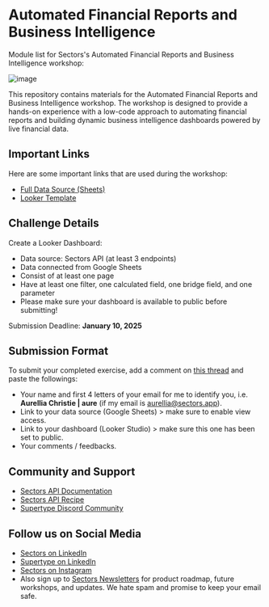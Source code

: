 # Automated Financial Reports and Business Intelligence

Module list for Sectors's Automated Financial Reports and Business Intelligence workshop:

![image](https://github.com/user-attachments/assets/dee04814-0734-4071-87a0-4f1efd2032eb)

This repository contains materials for the Automated Financial Reports and Business Intelligence workshop. The workshop is designed to provide a hands-on experience with a low-code approach to automating financial reports and building dynamic business intelligence dashboards powered by live financial data.

## Important Links

Here are some important links that are used during the workshop:
- [Full Data Source (Sheets)](https://docs.google.com/spreadsheets/d/1JNNCLhutF38Y4QflgNtl1lURCxH61cesbVBKYg7H2Sk/edit?usp=sharing)
- [Looker Template](https://lookerstudio.google.com/reporting/27df550a-9ee9-45bf-ad81-9886a1bf10cc)

## Challenge Details

Create a Looker Dashboard:

- Data source: Sectors API (at least 3 endpoints)
- Data connected from Google Sheets 
- Consist of at least one page
- Have at least one filter, one calculated field, one bridge field, and one parameter
- Please make sure your dashboard is available to public before submitting!

Submission Deadline: **January 10, 2025**

## Submission Format

To submit your completed exercise, add a comment on [this thread](https://github.com/AurelliaChristie/sectors_automated_bi_workshop/discussions/1) and paste the followings:

- Your name and first 4 letters of your email for me to identify you, i.e. **Aurellia Christie | aure** (if my email is [aurellia@sectors.app](mailto:aurellia@sectors.app)).
- Link to your data source (Google Sheets) > make sure to enable view access.
- Link to your dashboard (Looker Studio) > make sure this one has been set to public.
- Your comments / feedbacks.

## Community and Support
- [Sectors API Documentation](https://docs.sectors.app)
- [Sectors API Recipe](https://docs.sectors.app/recipes)
- [Supertype Discord Community](https://discord.gg/TAnZMmNS4X)

## Follow us on Social Media
- [Sectors on LinkedIn](https://www.linkedin.com/showcase/sectorsapp/)
- [Supertype on LinkedIn](https://www.linkedin.com/company/supertype-ai)
- [Sectors on Instagram](https://www.instagram.com/sectorsapp/)
- Also sign up to [Sectors Newsletters](https://sectors.app) for product roadmap, future workshops, and updates. We hate spam and promise to keep your email safe.
